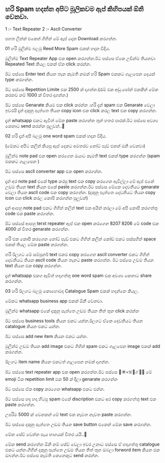 ## හරි Spam හදන්න අපිට මූලිකවම ඇප් කිහිපයක් ඕනි වෙනවා.

1 :- Text Repeater
2 :- Ascll Converter

පහත ලින්ක් එකෙන් ගිහින් මේ ඇප් දෙක Download කරගන්න.



01 හරි මුලින්ම බලමු Reed More Spam එකක් හදන විදිය.

මුලින්ම Text Repeater App එක open කරගන්න.ඊට පස්සෙ ඒකෙ උඩින්ම තියනවා Repeated Text කියල එකක් ඒක click කරන්න.

ඊට පස්සෙ Enter text කියන තැන කැමති නමක් හරි Spam එකකට ගැලපෙන දෙයක් type කරගන්න.

ඊට පස්සෙ Repetition Limite එක 2500 ක් දාගන්න.(රැම් එක අඩු.පෝන් එකකින් මේක කරනව නම් 1000 ක් විතර දාගන්න.)

ඊට පස්සෙ Genarate කියම එක click කරන්න .හරි දැන් spam එක Genarate වෙලා ඉවරයි දැන් දකුනු පැත්තෙ තියන copy icon එක click කරල text එක copy කරගන්න.

දැන් whatsapp එකට ඇවිත් මේක paste කරගන්න තුන් හතර පාරක්.ඊට පස්සෙ අවශ්‍ය කෙනාට send කරන්න පුලුවන්..🌝

02 හරි දැන් අපි බලමු one word spam එකක් හදන විදිය.

(මේකට අපිට කලින් කියපු ඇප් දෙකට අමතරව නෝට් පෑඩ් එකක් ඔනි වෙනවා)

මුලින්ම note pad එක open කරගෙන ඔයාට කැමති text එකක් type කරගන්න (spam එකකට ගැලපෙන )

ඊට පස්සෙ ascll converter app එක open කරගන්න. 

දැන් අර note pad එකේ type කරපු text එක copy කරගෙන ඇවිල්ලා මේ ඇප් එකේ උඩම තියන text කියන එකේ paste කරගන්න.ඊට පස්සෙ මේකෙ දෙවනියට genarate වෙලා තියන ascll code එක copy කරගන්න. (දකුනු පැත්තෙ දෙවනියට තියන copy icon එක click කරල කොපි කරගන්න පුලුවන්)

දැන් ආපහු note pad එකට ගිහින් කලින් text එක අයින් කරලා මේ අපි කොපි කරගත්තු code එක paste කරගන්න.

ඊට පස්සේ ආපහු terxt repeater ඇප් එක open කරගෙන 8207 8206 මේ code එක 4000 ක් විතර genarate කරගන්න.

හරි එක කොපි කරගෙන නෝට් පැඩ් එකට ගිහින් කලින් කෝඩ් එකට පස්සහින් space එකක් තියල මේක paste කරගන්න.


හරි ඊලගට මේ සම්පූර්න text එකම copy කරගෙන ascll converter එකට ගිහින් දෙවනියට තියන ascll code කියන තැනට paste කරගන්න.
ඊට පස්සෙ උඩම තියන text කියන එක copy කරගන්න.

දැන් whatsapp එකග ඇවිත් හදාගත්තු one word spam එක අවශ්‍ය කෙනාට share කරගන්න.

03 හරි ඊලගට බලමු කොහොමද Catalogue Spam එකක් හදන්නෙ කියල.

මේකට whatsapp business app එකක් ඕනි වෙනවා.

මුලින්ම whatsapp එකේ දකුනු පැත්තෙ උඩම තියන තිත් තුන click කරන්න

ඊට පස්සෙ business tools කියන එකට යන්න.ඊලගට ඒකෙ දෙවනියට තියන catalogue කියන එකට යන්න.

ඊට පස්සෙ add new item කියන එකට යන්න.

මුලින්ම උඩම තියන add image එකට ගිහින් spam එකට ගැලපෙන image එකක් add කරගන්න.

ඊලගට item name කියන එකටත් ගැලපෙන නමක් දාගන්න.

ඊට පස්සෙ text repeater app එක open කරගන්න.ඊට පස්සෙ 🌟☀️💀☠️🤬☄️👹🔥 මේ emoji ටික repetition limit එක 50 ක් දීලා genarate කරගන්න

ඊට පස්සෙ ඒක copy කරගෙන whatsapp  එකට එන්න.

ඊට පස්සෙ හද හදා හිටපු spam එකේ discription එකට අර copy කරගත්තු text එක paste කරගන්න.

උපරිම 5000 ක් වෙනකන් මේ text එක නැවත නැවත paste කරගන්න.

ඊට පස්සෙ දකුනු පැත්තෙ උඩම තියන save button එකෙන් මේක save කරගන්න.

මේක සේව් වෙන්න පැය භාගයක් විතර යයි..🌝

මේක send කරගන්න ඕනි නම් සේව් වෙලා ඉවර උනාට පස්සෙ ඒ හදාගත්තු catalogue එකට යන්න.ගිහින් දකුනු පැත්තෙ උඩම තියන තිත් තුන ඔබලා forword item කියන එක ඔබන්න.ඊට පස්සෙ කැමති කෙනෙකුට send කරන්න.
